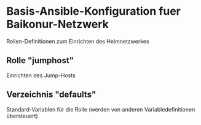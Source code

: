 # Basis-Ansible-Konfiguration fuer Baikonur-Netzwerk
Rollen-Definitionen zum Einrichten des Heimnetzwerkes

## Rolle "jumphost"
Einrichten des Jump-Hosts

## Verzeichnis "defaults"
Standard-Variablen für die Rolle (werden von anderen Variabledefinitionen übersteuert)
